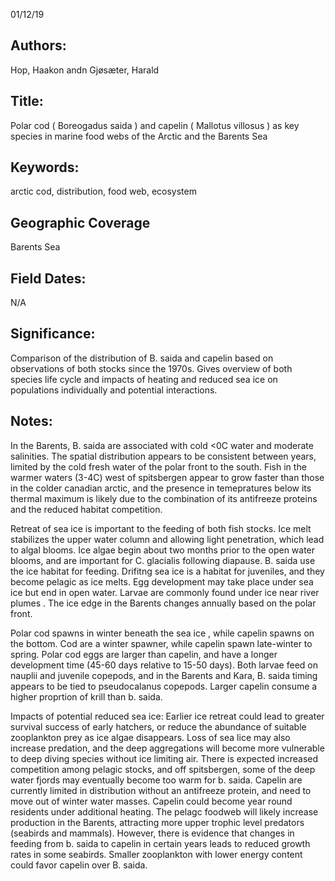 01/12/19
## Authors:
Hop, Haakon andn Gjøsæter, Harald
## Title:
Polar cod ( Boreogadus saida ) and capelin ( Mallotus villosus ) as key species in marine food webs of the Arctic and the Barents Sea
## Keywords:
arctic cod, distribution, food web, ecosystem
## Geographic Coverage
Barents Sea
## Field Dates:
N/A
## Significance:
Comparison of the distribution of B. saida and capelin based on observations of both stocks since the 1970s.  Gives overview of both species life cycle and impacts of heating and reduced sea ice on populations individually and potential interactions.

## Notes:
In the Barents, B. saida are associated with cold <0C water and moderate salinities.  The spatial distribution appears to be consistent between years, limited by the cold fresh water of the polar front to the south.  Fish in the warmer waters (3-4C) west of spitsbergen appear to grow faster than those in the colder canadian arctic, and the presence in temepratures below its thermal maximum is likely due to the combination of its antifreeze proteins and the reduced habitat competition.

Retreat of sea ice is important to the feeding of both fish stocks.  Ice melt stabilizes the upper water column and allowing light penetration, which lead to algal blooms.  Ice algae begin about two months prior to the open water blooms, and are important for C. glacialis following diapause.  B. saida use the ice habitat for feeding.  Drifitng sea ice is a habitat for juveniles, and they become pelagic as ice melts.  Egg development may take place under sea ice but end in open water.  Larvae are commonly found under ice near river plumes .  The ice edge in the Barents changes annually based on the polar front.  

Polar cod spawns in winter beneath the sea ice , while capelin spawns on the bottom.  Cod are a winter spawner, while capelin spawn late-winter to spring.  Polar cod eggs are larger than capelin, and have a longer development time (45-60 days relative to 15-50 days).  Both larvae feed on nauplii and juvenile copepods, and in the Barents and Kara, B. saida timing appears to be tied to pseudocalanus copepods.  Larger capelin consume a higher proprtion of krill than b. saida.

Impacts of potential reduced sea ice: Earlier ice retreat could lead to greater survival success of early hatchers, or reduce the abundance of suitable zooplankton prey as ice algae disappears.  Loss of sea lice may also increase predation, and the deep aggregations will become more vulnerable to deep diving species without ice limiting air.  There is expected increased competition among pelagic stocks, and off spitsbergen, some of the deep water fjords may eventually become too warm for b. saida.  Capelin are currently limited in distribution without an antifreeze protein, and need to move out of winter water masses.  Capelin could become year round residents under additional heating.  The pelagc foodweb will likely increase production in the Barents, attracting more upper trophic level predators (seabirds and mammals).  However, there is evidence that changes in feeding from b. saida to capelin in certain years leads to reduced growth rates in some seabirds.  Smaller zooplankton with lower energy content could favor capelin over B. saida.
